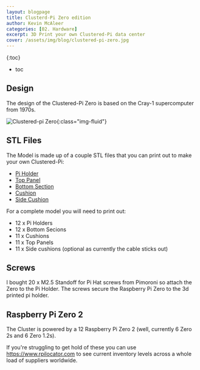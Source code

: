 ```yaml
---
layout: blogpage
title: Clusterd-Pi Zero edition
author: Kevin McAleer
categories: [02. Hardware]
excerpt: 3D Print your own Clustered-Pi data center
cover: /assets/img/blog/clustered-pi-zero.jpg
---
```


{:toc}
* toc

## Design
The design of the Clustered-Pi Zero is based on the Cray-1 supercomputer from 1970s.

![Clustered-pi Zero](/assets/img/blog/clustered-pi-zero.jpg){:class="img-fluid"}

## STL Files
The Model is made up of a couple STL files that you can print out to make your own Clustered-Pi:

- [Pi Holder](/assets/stl/clustered-pi/pi_holder.stl)
- [Top Panel](/assets/stl/clustered-pi/top_panel.stl)
- [Bottom Section](/assets/stl/clustered-pi/bottom_section.stl)
- [Cushion](/assets/stl/clustered-pi/cushion.stl)
- [Side Cushion](/assets/stl/clustered-pi/side_cushion.stl)

For a complete model you will need to print out:
- 12 x Pi Holders
- 12 x Bottom Secions
- 11 x Cushions
- 11 x Top Panels
- 11 x Side cushions (optional as currently the cable sticks out)

## Screws
I bought 20 x M2.5 Standoff for Pi Hat screws from Pimoroni so attach the Zero to the Pi Holder. The screws secure the Raspberry Pi Zero to the 3d printed pi holder.

## Raspberry Pi Zero 2
The Cluster is powered by a 12 Raspberry Pi Zero 2 (well, currently 6 Zero 2s and 6 Zero 1.2s).

If you're struggling to get hold of these you can use <https://www.rpilocator.com> to see current inventory levels across a whole load of suppliers worldwide.